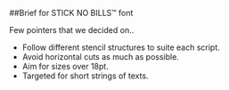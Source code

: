 ##Brief for STICK NO BILLS™ font

Few pointers that we decided on..

- Follow different stencil structures to suite each script.
- Avoid horizontal cuts as much as possible.
- Aim for sizes over 18pt.
- Targeted for short strings of texts.
